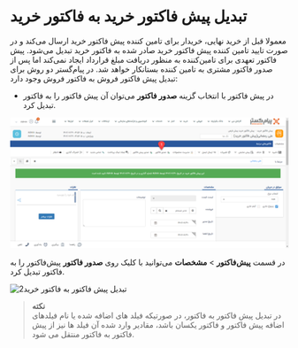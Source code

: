 #  تبدیل پیش فاکتور خرید به فاکتور خرید
معمولا قبل از خرید نهایی، خریدار برای تامین کننده پیش فاکتور خرید ارسال می‌کند و در صورت تایید تامین کننده پیش فاکتور خرید صادر شده به فاکتور خرید تبدیل می‌شود. پیش فاکتور تعهدی برای تامین‌کننده به منظور دریافت مبلغ قرارداد ایجاد نمی‌کند اما پس از صدور فاکتور مشتری به تامین کننده بستانکار خواهد شد.
 در پیام‌گستر دو روش برای تبدیل پیش فاکتور فروش به فاکتور فروش وجود دارد:
- در پیش فاکتور با انتخاب گزینه **صدور فاکتور** می‌توان آن پیش فاکتور را به فاکتور تبدیل کرد.<br>

![تبدیل پیش فاکتور به فاکتورخرید1](./Images/Convert-purchase-quote-quote-to-invoice1.png)


در قسمت **پیش‌فاکتور** > **مشخصات** می‌توانید با کلیک روی **صدور فاکتور** پیش‌فاکتور را به فاکتور تبدیل کرد.<br>

![تبدیل پیش فاکتور به فاکتور خرید2](./Images/Convert-purchase-quote-to-invoice2png)

> **نکته**<br> 
در تبدیل پیش فاکتور به فاکتور، در صورتیکه فیلد های اضافه شده یا نام فیلدهای اضافه پیش فاکتور و فاکتور یکسان باشد، مقادیر وارد شده آن فیلد ها نیز از پیش فاکتور به فاکتور منتقل می شود. 

